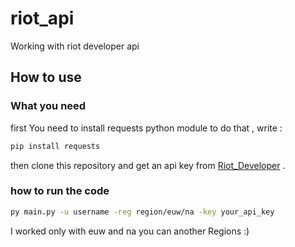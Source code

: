 # riot_api
Working with riot developer api 

## How to use 
### What you need 
first You need to install requests python module to do that , write :
```sh
pip install requests
```
then clone this repository and get an api key from [Riot_Developer](https://developer.riotgames.com/) .
### how to run the code 

```sh
py main.py -u username -reg region/euw/na -key your_api_key
```
I worked only with euw and na you can another Regions :)
